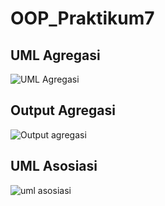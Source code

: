 # OOP_Praktikum7

## UML Agregasi

![UML Agregasi](https://user-images.githubusercontent.com/116256448/208443708-83f63588-c191-4833-b38d-439e9b6b9336.png)

## Output Agregasi

![Output agregasi](https://user-images.githubusercontent.com/116256448/208444129-4eb06409-2541-4165-86c0-8442426b4759.png)

## UML Asosiasi

![uml asosiasi](https://user-images.githubusercontent.com/116256448/208444459-9bdc05ef-5eba-4b78-bf81-4117cd8d279a.png)

